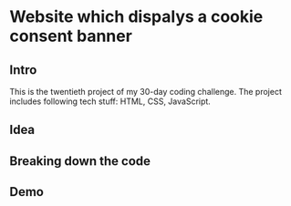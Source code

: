 # Website which dispalys a cookie consent banner
## Intro
This is the twentieth project of my 30-day coding challenge. The project includes following tech stuff: HTML, CSS, JavaScript.

## Idea
## Breaking down the code
## Demo